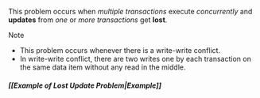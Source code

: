 This problem occurs when *multiple transactions* execute *concurrently* and **updates** from *one* or *more* *transactions* get **lost**.

>[!note] 
>- This problem occurs whenever there is a write-write conflict.
>- In write-write conflict, there are two writes one by each transaction on the same data item without any read in the middle.
##### *[[Example of Lost Update Problem|Example]]*